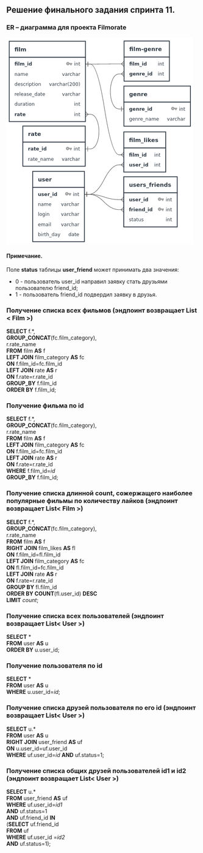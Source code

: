 ## Решение финального задания спринта 11. ##


### ER – диаграмма для проекта Filmorate ###
![ER-диаграмма для проекта Filmorate](ER_diagram/ER_diagram_filmorate.png)

#### Примечание. #####
Поле __status__ таблицы __user_friend__ может принимать два значения:
* 0 - пользователь user_id направил заявку стать друзьями пользователю friend_id;
* 1 - пользователь friend_id подвердил заявку в друзья.

### Получение списка всех фильмов (эндпоинт возвращает List < Film >) ###
__SELECT__ f.*,  
__GROUP_CONCAT__(fc.film_category),  
r.rate_name  
__FROM__ film __AS__ f  
__LEFT JOIN__ film_category __AS__ fc  
__ON__ f.film_id=fc.film_id  
__LEFT JOIN__ rate __AS__ r  
__ON__ f.rate=r.rate_id  
__GROUP_BY__ f.film_id  
__ORDER BY__ f.film_id;


### Получение фильма по id ###
__SELECT__ f.*,  
__GROUP_CONCAT__(fc.film_category),  
r.rate_name  
__FROM__ film __AS__ f  
__LEFT JOIN__ film_category __AS__ fc  
__ON__ f.film_id=fc.film_id  
__LEFT JOIN__ rate __AS__ r  
__ON__ f.rate=r.rate_id  
__WHERE__ f.film_id=_id_  
__GROUP_BY__ f.film_id;


### Получение списка длинной count, сожержащего наиболее популярные фильмы по количеству лайков (эндпоинт возвращает List< Film >) ###
__SELECT__ f.*,  
__GROUP_CONCAT__(fc.film_category),  
r.rate_name  
__FROM__ film __AS__ f  
__RIGHT JOIN__ film_likes __AS__ fl  
__ON__ f.film_id=fl.film_id  
__LEFT JOIN__ film_category __AS__ fc  
__ON__ fl.film_id=fc.film_id  
__LEFT JOIN__ rate __AS__ r  
__ON__ f.rate=r.rate_id  
__GROUP BY__  fl.film_id  
__ORDER BY COUNT__(fl.user_id) __DESC__  
__LIMIT__ _count_;


### Получение списка всех пользователей (эндпоинт возвращает List< User >) ###
__SELECT__ *  
__FROM__ user __AS__ u  
__ORDER BY__  u.user_id;  


### Получение пользователя по id ###
__SELECT__ *  
__FROM__ user __AS__ u  
__WHERE__ u.user_id=_id_;  


### Получение списка друзей пользователя по его id (эндпоинт возвращает List< User >) ###
__SELECT__ u.*  
__FROM__ user __AS__ u  
__RIGHT JOIN__ user_friend __AS__ uf  
__ON__ u.user_id=uf.user_id  
__WHERE__ uf.user_id=_id_ __AND__ uf.status=1;


### Получение списка общих друзей пользователей id1 и id2 (эндпоинт возвращает List< User >) ###
__SELECT__ u.*  
__FROM__ user_friend __AS__ uf  
__WHERE__ uf.user_id=_id1_  
__AND__ uf.status=1  
__AND__ uf.friend_id __IN__  
(__SELECT__ uf.friend_id  
__FROM__ uf  
__WHERE__ uf.user_id =_id2_  
__AND__ uf.status=1);